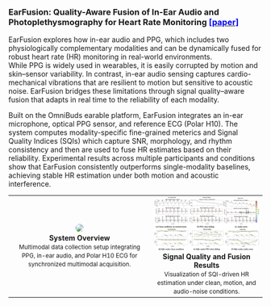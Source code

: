 ### EarFusion: Quality-Aware Fusion of In-Ear Audio and Photoplethysmography for Heart Rate Monitoring [<font color="blue">[paper]</font>](https://dl.acm.org/doi/10.1145/3737901.3768366)

EarFusion explores how in-ear audio and PPG, which includes two physiologically complementary modalities and can be dynamically fused for robust heart rate (HR) monitoring in real-world environments.  
While PPG is widely used in wearables, it is easily corrupted by motion and skin–sensor variability. In contrast, in-ear audio sensing captures cardio-mechanical vibrations that are resilient to motion but sensitive to acoustic noise. EarFusion bridges these limitations through signal quality–aware fusion that adapts in real time to the reliability of each modality.

Built on the OmniBuds earable platform, EarFusion integrates an in-ear microphone, optical PPG sensor, and reference ECG (Polar H10). The system computes modality-specific fine-grained meterics and Signal Quality Indices (SQIs) which capture SNR, morphology, and rhythm consistency and then are used to fuse HR estimates based on their reliability.
Experimental results across multiple participants and conditions show that EarFusion consistently outperforms single-modality baselines, achieving stable HR estimation under both motion and acoustic interference.

<table style="text-align:center; margin:auto;">
<tr>
  <td>
    <a href="/assets/paper_img/EarFusion/earFusion_system.png">
      <img src="/assets/paper_img/EarFusion/earFusion_system.png" style="width:28vw; border-radius:8px;"/>
    </a>
    <div><b>System Overview</b><br><small>Multimodal data collection setup integrating PPG, in-ear audio, and Polar H10 ECG for synchronized multimodal acquisition.</small></div>
  </td>
  <td>
    <a href="/assets/paper_img/EarFusion/earFusion_results.png">
      <img src="/assets/paper_img/EarFusion/earFusion_results.png" style="width:50vw; border-radius:8px;"/>
    </a>
    <div><b>Signal Quality and Fusion Results</b><br><small>Visualization of SQI-driven HR estimation under clean, motion, and audio-noise conditions.</small></div>
  </td>
</tr>
</table>
